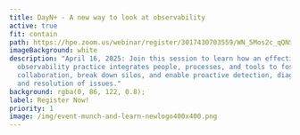 ```yaml
---
title: DayN+ - A new way to look at observability
active: true
fit: contain
path: https://hpe.zoom.us/webinar/register/3017430703559/WN_5Mos2c_qQNSxAdrhkGbvxw
imageBackground: white
description: "April 16, 2025: Join this session to learn how an effective
  observability practice integrates people, processes, and tools to foster
  collaboration, break down silos, and enable proactive detection, diagnosis,
  and resolution of issues."
background: rgba(0, 86, 122, 0.8);
label: Register Now!
priority: 1
image: /img/event-munch-and-learn-newlogo400x400.png
---
```

